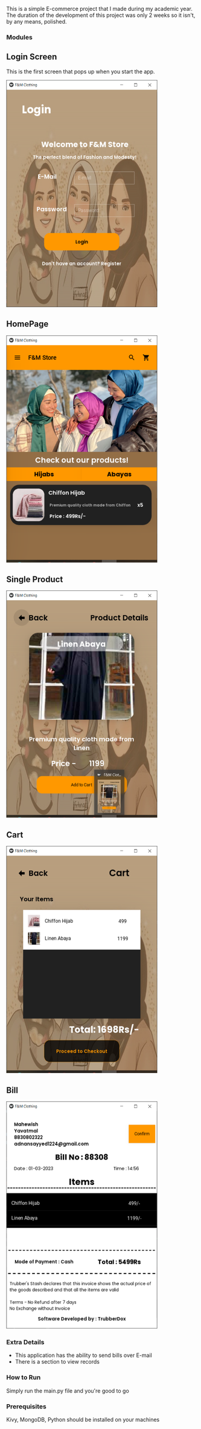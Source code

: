 This is a simple E-commerce project that I made during my academic year.
The duration of the development of this project was only 2 weeks so it isn't, by any means, polished.

### Modules
## Login Screen
This is the first screen that pops up when you start the app.

<img src="images/Screens/1.PNG" width="400" height = "600">

## HomePage
<pre><img src="images/Screens/3.PNG" width="400" height = "600"></pre>

## Single Product
<pre><img src="images/Screens/5.PNG" width="400" height = "600"></pre>

## Cart
<pre><img src="images/Screens/6.PNG" width="400" height = "600"></pre>

## Bill
<pre><img src="images/Screens/8.PNG" width="400" height = "600"></pre>

### Extra Details
- This application has the ability to send bills over E-mail
- There is a section to view records

### How to Run
Simply run the main.py file and you're good to go

### Prerequisites
Kivy, MongoDB, Python should be installed on your machines
